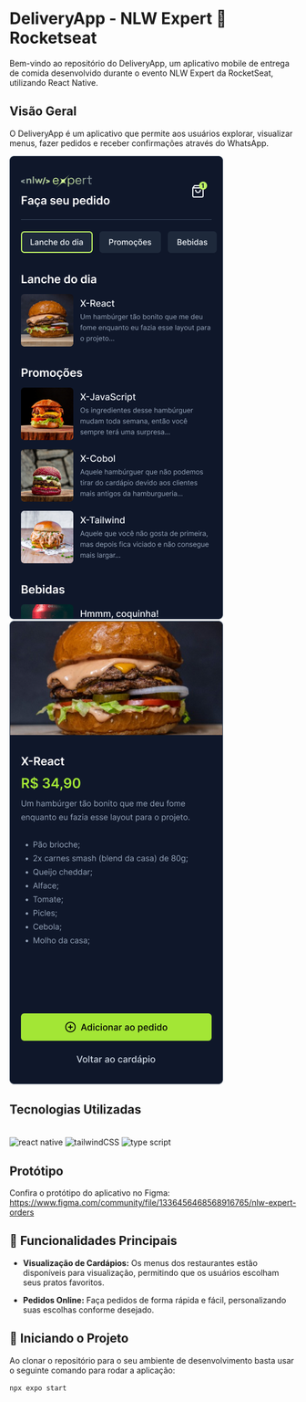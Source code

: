 # DeliveryApp - NLW Expert 💜 Rocketseat


Bem-vindo ao repositório do DeliveryApp, um aplicativo mobile de entrega de comida desenvolvido durante o evento NLW Expert da RocketSeat, utilizando React Native.

## Visão Geral


O DeliveryApp é um aplicativo que permite aos usuários explorar, visualizar menus, fazer pedidos e receber confirmações através do WhatsApp.

  ![alt text](assets/images/Home.png)
  ![alt text](assets/images/Product.png)

## Tecnologias Utilizadas

<div style="display: inline_block"><br>
  <img align="center" height="30" width="40" alt="react native" src="https://cdn.jsdelivr.net/gh/devicons/devicon@latest/icons/react/react-original.svg" />
  <img align="center" height="30" width="40" alt="tailwindCSS" src="https://cdn.jsdelivr.net/gh/devicons/devicon@latest/icons/tailwindcss/tailwindcss-original.svg" />
  <img align="center" height="30" width="40" alt="type script" src="https://cdn.jsdelivr.net/gh/devicons/devicon@latest/icons/typescript/typescript-original.svg" />
</div>                          


## Protótipo


Confira o protótipo do aplicativo no Figma: https://www.figma.com/community/file/1336456468568916765/nlw-expert-orders


## 🔨 Funcionalidades Principais


- **Visualização de Cardápios:** Os menus dos restaurantes estão disponíveis para visualização, permitindo que os usuários escolham seus pratos favoritos.

- **Pedidos Online:** Faça pedidos de forma rápida e fácil, personalizando suas escolhas conforme desejado.

## 🚀 Iniciando o Projeto

Ao clonar o repositório para o seu ambiente de desenvolvimento basta usar o seguinte comando para rodar a aplicação:

```
npx expo start

```
